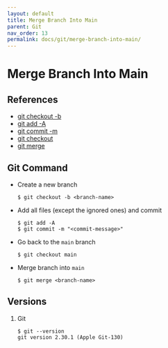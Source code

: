 ```yaml
---
layout: default
title: Merge Branch Into Main
parent: Git
nav_order: 13
permalink: docs/git/merge-branch-into-main/
---
```


# Merge Branch Into Main

## References

- [git checkout -b](https://git-scm.com/docs/git-checkout#Documentation/git-checkout.txt--bltnewbranchgt)
- [git add -A](https://git-scm.com/docs/git-add#Documentation/git-add.txt--A)
- [git commit -m](https://git-scm.com/docs/git-branch#Documentation/git-branch.txt--a)
- [git checkout](https://git-scm.com/docs/git-checkout)
- [git merge](https://git-scm.com/docs/git-merge)

## Git Command

- Create a new branch

  ```console
  $ git checkout -b <branch-name>
  ```

- Add all files (except the ignored ones) and commit

  ```console
  $ git add -A
  $ git commit -m "<commit-message>"
  ```

- Go back to the `main` branch

  ```console
  $ git checkout main
  ```

- Merge branch into `main`

  ```console
  $ git merge <branch-name>
  ```

## Versions

1. Git

    ```console
    $ git --version
    git version 2.30.1 (Apple Git-130)
    ```
